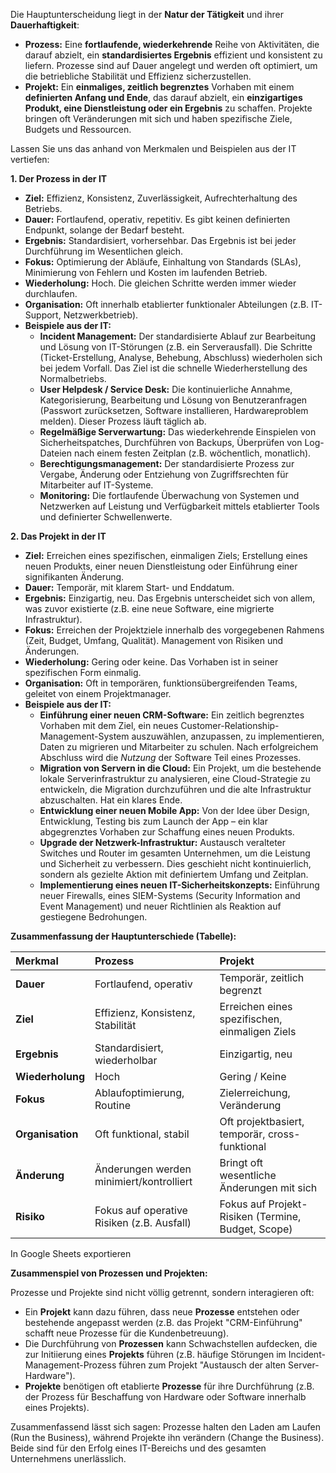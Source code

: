 
Die Hauptunterscheidung liegt in der **Natur der Tätigkeit** und ihrer **Dauerhaftigkeit**:

- **Prozess:** Eine **fortlaufende, wiederkehrende** Reihe von Aktivitäten, die darauf abzielt, ein **standardisiertes Ergebnis** effizient und konsistent zu liefern. Prozesse sind auf Dauer angelegt und werden oft optimiert, um die betriebliche Stabilität und Effizienz sicherzustellen.
- **Projekt:** Ein **einmaliges, zeitlich begrenztes** Vorhaben mit einem **definierten Anfang und Ende**, das darauf abzielt, ein **einzigartiges Produkt, eine Dienstleistung oder ein Ergebnis** zu schaffen. Projekte bringen oft Veränderungen mit sich und haben spezifische Ziele, Budgets und Ressourcen.

Lassen Sie uns das anhand von Merkmalen und Beispielen aus der IT vertiefen:

**1. Der Prozess in der IT**

- **Ziel:** Effizienz, Konsistenz, Zuverlässigkeit, Aufrechterhaltung des Betriebs.
- **Dauer:** Fortlaufend, operativ, repetitiv. Es gibt keinen definierten Endpunkt, solange der Bedarf besteht.
- **Ergebnis:** Standardisiert, vorhersehbar. Das Ergebnis ist bei jeder Durchführung im Wesentlichen gleich.
- **Fokus:** Optimierung der Abläufe, Einhaltung von Standards (SLAs), Minimierung von Fehlern und Kosten im laufenden Betrieb.
- **Wiederholung:** Hoch. Die gleichen Schritte werden immer wieder durchlaufen.
- **Organisation:** Oft innerhalb etablierter funktionaler Abteilungen (z.B. IT-Support, Netzwerkbetrieb).
- **Beispiele aus der IT:**
    - **Incident Management:** Der standardisierte Ablauf zur Bearbeitung und Lösung von IT-Störungen (z.B. ein Serverausfall). Die Schritte (Ticket-Erstellung, Analyse, Behebung, Abschluss) wiederholen sich bei jedem Vorfall. Das Ziel ist die schnelle Wiederherstellung des Normalbetriebs.
    - **User Helpdesk / Service Desk:** Die kontinuierliche Annahme, Kategorisierung, Bearbeitung und Lösung von Benutzeranfragen (Passwort zurücksetzen, Software installieren, Hardwareproblem melden). Dieser Prozess läuft täglich ab.
    - **Regelmäßige Serverwartung:** Das wiederkehrende Einspielen von Sicherheitspatches, Durchführen von Backups, Überprüfen von Log-Dateien nach einem festen Zeitplan (z.B. wöchentlich, monatlich).
    - **Berechtigungsmanagement:** Der standardisierte Prozess zur Vergabe, Änderung oder Entziehung von Zugriffsrechten für Mitarbeiter auf IT-Systeme.
    - **Monitoring:** Die fortlaufende Überwachung von Systemen und Netzwerken auf Leistung und Verfügbarkeit mittels etablierter Tools und definierter Schwellenwerte.

**2. Das Projekt in der IT**

- **Ziel:** Erreichen eines spezifischen, einmaligen Ziels; Erstellung eines neuen Produkts, einer neuen Dienstleistung oder Einführung einer signifikanten Änderung.
- **Dauer:** Temporär, mit klarem Start- und Enddatum.
- **Ergebnis:** Einzigartig, neu. Das Ergebnis unterscheidet sich von allem, was zuvor existierte (z.B. eine neue Software, eine migrierte Infrastruktur).
- **Fokus:** Erreichen der Projektziele innerhalb des vorgegebenen Rahmens (Zeit, Budget, Umfang, Qualität). Management von Risiken und Änderungen.
- **Wiederholung:** Gering oder keine. Das Vorhaben ist in seiner spezifischen Form einmalig.
- **Organisation:** Oft in temporären, funktionsübergreifenden Teams, geleitet von einem Projektmanager.
- **Beispiele aus der IT:**
    - **Einführung einer neuen CRM-Software:** Ein zeitlich begrenztes Vorhaben mit dem Ziel, ein neues Customer-Relationship-Management-System auszuwählen, anzupassen, zu implementieren, Daten zu migrieren und Mitarbeiter zu schulen. Nach erfolgreichem Abschluss wird die _Nutzung_ der Software Teil eines Prozesses.
    - **Migration von Servern in die Cloud:** Ein Projekt, um die bestehende lokale Serverinfrastruktur zu analysieren, eine Cloud-Strategie zu entwickeln, die Migration durchzuführen und die alte Infrastruktur abzuschalten. Hat ein klares Ende.
    - **Entwicklung einer neuen Mobile App:** Von der Idee über Design, Entwicklung, Testing bis zum Launch der App – ein klar abgegrenztes Vorhaben zur Schaffung eines neuen Produkts.
    - **Upgrade der Netzwerk-Infrastruktur:** Austausch veralteter Switches und Router im gesamten Unternehmen, um die Leistung und Sicherheit zu verbessern. Dies geschieht nicht kontinuierlich, sondern als gezielte Aktion mit definiertem Umfang und Zeitplan.
    - **Implementierung eines neuen IT-Sicherheitskonzepts:** Einführung neuer Firewalls, eines SIEM-Systems (Security Information and Event Management) und neuer Richtlinien als Reaktion auf gestiegene Bedrohungen.

**Zusammenfassung der Hauptunterschiede (Tabelle):**

|Merkmal|Prozess|Projekt|
|:--|:--|:--|
|**Dauer**|Fortlaufend, operativ|Temporär, zeitlich begrenzt|
|**Ziel**|Effizienz, Konsistenz, Stabilität|Erreichen eines spezifischen, einmaligen Ziels|
|**Ergebnis**|Standardisiert, wiederholbar|Einzigartig, neu|
|**Wiederholung**|Hoch|Gering / Keine|
|**Fokus**|Ablaufoptimierung, Routine|Zielerreichung, Veränderung|
|**Organisation**|Oft funktional, stabil|Oft projektbasiert, temporär, cross-funktional|
|**Änderung**|Änderungen werden minimiert/kontrolliert|Bringt oft wesentliche Änderungen mit sich|
|**Risiko**|Fokus auf operative Risiken (z.B. Ausfall)|Fokus auf Projekt-Risiken (Termine, Budget, Scope)|

In Google Sheets exportieren

**Zusammenspiel von Prozessen und Projekten:**

Prozesse und Projekte sind nicht völlig getrennt, sondern interagieren oft:

- Ein **Projekt** kann dazu führen, dass neue **Prozesse** entstehen oder bestehende angepasst werden (z.B. das Projekt "CRM-Einführung" schafft neue Prozesse für die Kundenbetreuung).
- Die Durchführung von **Prozessen** kann Schwachstellen aufdecken, die zur Initiierung eines **Projekts** führen (z.B. häufige Störungen im Incident-Management-Prozess führen zum Projekt "Austausch der alten Server-Hardware").
- **Projekte** benötigen oft etablierte **Prozesse** für ihre Durchführung (z.B. der Prozess für Beschaffung von Hardware oder Software innerhalb eines Projekts).

Zusammenfassend lässt sich sagen: Prozesse halten den Laden am Laufen (Run the Business), während Projekte ihn verändern (Change the Business). Beide sind für den Erfolg eines IT-Bereichs und des gesamten Unternehmens unerlässlich.